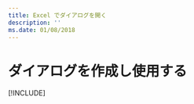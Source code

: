 ```yaml
---
title: Excel でダイアログを開く
description: ''
ms.date: 01/08/2018
---
```


# <a name="create-and-use-a-dialog"></a>ダイアログを作成し使用する

[!INCLUDE[](../includes/excel-tutorial-open-dialog.md)]